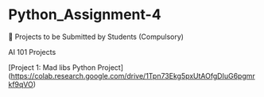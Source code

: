 # Python_Assignment-4

📂 Projects to be Submitted by Students (Compulsory)

AI 101 Projects

[Project 1: Mad libs Python Project]
(https://colab.research.google.com/drive/1Tpn73Ekg5pxUtAOfgDIuG6pgmrkf9qVO)
